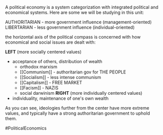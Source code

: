 A political economy is a system categorization with integrated political and economical systems. Here are some we will be studying in this unit:

AUTHORITARIAN - more government influence (management-oriented)
LIBERTARIAN - less government influence (individual-oriented)

the horizontal axis of the political compass is concerned with how economical and social issues are dealt with:

**LEFT** (more socially centered values)
- acceptance of others, distribution of wealth
	- orthodox marxism
	- [[Communism]] - authoritarian gov for THE PEOPLE
	- [[Socialism]] - less intense communism
	- [[Capitalism]] - FREE MARKET
	- [[Facism]] - NAZIS
	- social darwinism
**RIGHT** (more individually centered values)
- individuality, maintenance of one's own wealth

As you can see, ideologies further from the center have more extreme values, and typically have a strong authoritarian government to uphold them.

#PoliticalEconomics 